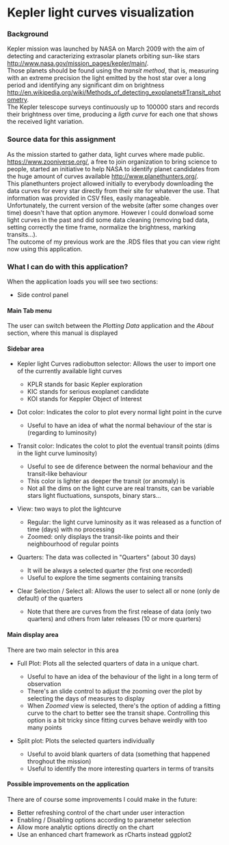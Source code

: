 
Kepler light curves visualization
====

### Background

Kepler mission was launched by NASA on March 2009 with the aim of detecting and caracterizing extrasolar planets orbiting sun-like stars <http://www.nasa.gov/mission_pages/kepler/main/>.  
Those planets should be found using the *transit method*, that is, measuring with an extreme precision the light emitted by the host star over a long period and identifying any significant dim on brightness <http://en.wikipedia.org/wiki/Methods_of_detecting_exoplanets#Transit_photometry>.  
The Kepler telescope surveys continuously up to 100000 stars and records their brightness over time, producing a *ligth curve* for each one that shows the received light variation. 

### Source data for this assignment

As the mission started to gather data, light curves where made public. <https://www.zooniverse.org/>, a free to join organization to bring science to people, started an initiative to help NASA to identify planet candidates from the huge amount of curves available <http://www.planethunters.org/>.  
This planethunters project allowed initially to everybody downloading the data curves for every star directly from their site for whatever the use. That information was provided in CSV files, easily manageable.    
Unfortunately, the current version of the website (after some changes over time) doesn't have that option anymore. However I could donwload some light curves in the past and did some data cleaning (removing bad data, setting correctly the time frame, normalize the brightness, marking transits...).  
The outcome of my previous work are the .RDS files that you can view right now using this application.  

### What I can do with this application?  

When the application loads you will see two sections:  
* Side control panel

#### Main Tab menu  
The user can switch between the *Plotting Data* application and the *About* section, where this manual is displayed

#### Sidebar area  
* Kepler light Curves radiobutton selector: Allows the user to import one of the currently available light curves  
  * KPLR stands for basic Kepler exploration
  * KIC stands for serious exoplanet candidate
  * KOI stands for Keppler Object of Interest
  
* Dot color: Indicates the color to plot every normal light point in the curve  
  * Useful to have an idea of what the normal behaviour of the star is (regarding to luminosity)  

* Transit color: Indicates the colot to plot the eventual transit points (dims in the light curve luminosity)  
  * Useful to see de diference between the normal behaviour and the transit-like behaviour  
  * This color is lighter as deeper the transit (or anomaly) is  
  * Not all the dims on the light curve are real transits, can be variable stars light fluctuations, sunspots, binary stars...  
  
* View: two ways to plot the lightcurve  
  * Regular: the light curve luminosity as it was released as a function of time (days) with no processing  
  * Zoomed: only displays the transit-like points and their neighbourhood of regular points  

* Quarters: The data was collected in "Quarters" (about 30 days)  
  * It will be always a selected quarter (the first one recorded)  
  * Useful to explore the time segments containing transits  
  
* Clear Selection / Select all: Allows the user to select all or none (only de default) of the quarters  
  * Note that there are curves from the first release of data (only two quarters) and others from later releases (10 or more quarters)  

#### Main display area
There are two main selector in this area  

* Full Plot: Plots all the selected quarters of data in a unique chart.  
  * Useful to have an idea of the behaviour of the light in a long term of observation  
  * There's an slide control to adjust the zooming over the plot by selecting the days of measures to display  
  * When *Zoomed* view is selected, there's the option of adding a fitting curve to the chart to better see the transit shape. Controlling this option is a bit tricky since fitting curves behave weirdly with too many points  
  
 * Split plot: Plots the selected quarters individually  
   * Useful to avoid blank quarters of data (something that happened throghout the mission)  
   * Useful to identify the more interesting quarters in terms of transits  
 
#### Possible improvements on the application  
There are of course some improvements I could make in the future:  

* Better refreshing control of the chart under user interaction  
* Enabling / Disabling options according to parameter selection  
* Allow more analytic options directly on the chart  
* Use an enhanced chart framework as rCharts instead ggplot2  
